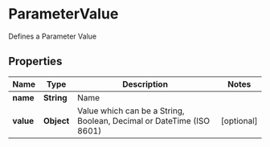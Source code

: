 

# ParameterValue

Defines a Parameter Value

## Properties

| Name | Type | Description | Notes |
|------------ | ------------- | ------------- | -------------|
|**name** | **String** | Name |  |
|**value** | **Object** | Value which can be a String, Boolean, Decimal or DateTime (ISO 8601) |  [optional] |



